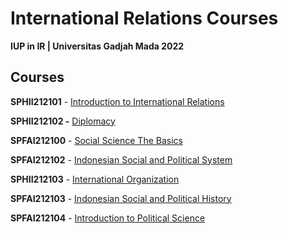 # International Relations Courses

**IUP in IR | Universitas Gadjah Mada 2022**

## Courses

**SPHII212101** - [Introduction to International Relations](Uni_Course/Introduction%20to%20International%20Relations.md)

**SPHII212102 -** [Diplomacy](Uni_Course/Diplomacy.md)

**SPFAI212100** - [Social Science The Basics](Uni_Course/Social%20Science%20The%20Basics.md)

**SPFAI212102** - [Indonesian Social and Political System](Uni_Course/Indonesian%20Social%20and%20Political%20System.md)

**SPHII212103** - [International Organization](Uni_Course/International%20Organization.md)

**SPFAI212103** - [Indonesian Social and Political History](Uni_Course/Indonesian%20Social%20and%20Political%20History.md)

**SPFAI212104** - [Introduction to Political Science](Uni_Course/Introduction%20to%20Political%20Science.md)